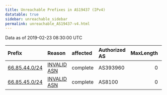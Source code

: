 ```yaml
---
title: Unreachable Prefixes in AS19437 (IPv4)
datatable: true
sidebar: unreachable_sidebar
permalink: unreachable_AS19437-v4.html
---
```


Data as of 2019-02-23 08:30:00 UTC


<div class="datatable-begin"></div>

| Prefix                                               | Reason                                                                                               | affected   | Authorized AS   |   MaxLength | Anchor                           |   unreachable /24s |
|:-----------------------------------------------------|:-----------------------------------------------------------------------------------------------------|:-----------|:----------------|------------:|:---------------------------------|-------------------:|
| [66.85.44.0/24](https://stat.ripe.net/66.85.44.0/24) | [INVALID ASN](https://rpki-validator.ripe.net/announcement-preview?asn=AS19437&prefix=66.85.44.0/24) | complete   | AS393960        |           0 | [ARIN](unreachable_ARIN-v4.html) |                  1 |
| [66.85.45.0/24](https://stat.ripe.net/66.85.45.0/24) | [INVALID ASN](https://rpki-validator.ripe.net/announcement-preview?asn=AS19437&prefix=66.85.45.0/24) | complete   | AS8100          |           0 | [ARIN](unreachable_ARIN-v4.html) |                  1 |

<div class="datatable-end"></div>